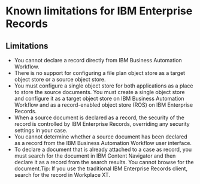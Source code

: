# Known limitations for IBM Enterprise Records

## Limitations

- You cannot declare
a record directly from IBM Business Automation
Workflow.
- There is no support for configuring a file plan object store as
a target object store or a source object store.
- You must configure
a single object store for both applications
as a place to store the source documents. You must create a single
object store and configure it as a target object store on IBM Business Automation
Workflow and as a record-enabled
object store (ROS) on IBM Enterprise Records.
- When a source document is declared as a record, the security of
the record is controlled by IBM Enterprise Records,
overriding any security settings in your case.
- You cannot
determine whether a source document has been declared
as a record from the IBM Business Automation
Workflow user
interface.
- To declare a document that is already attached to a case as record, you must search
for the document in IBM Content
Navigator and then declare it as a record
from the search results. You cannot browse for the document.Tip: If you use the
traditional IBM Enterprise Records client, search for the record in Workplace XT.